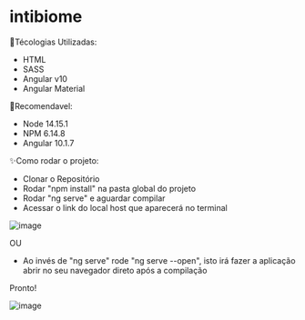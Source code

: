 # intibiome

🎯Técologias Utilizadas:
- HTML
- SASS
- Angular v10
- Angular Material

🚀Recomendavel: 
- Node 14.15.1
- NPM 6.14.8
- Angular 10.1.7

✨Como rodar o projeto:
- Clonar o Repositório
- Rodar "npm install" na pasta global do projeto
- Rodar "ng serve" e aguardar compilar
- Acessar o link do local host que aparecerá no terminal 

![image](https://user-images.githubusercontent.com/87042636/160514530-53a81f25-7a0f-4907-b0c9-cf9bd373b33a.png)

OU

- Ao invés de "ng serve" rode "ng serve --open", isto irá fazer a aplicação abrir no seu navegador direto após a compilação

Pronto!

![image](https://user-images.githubusercontent.com/87042636/160514434-7ff502e1-d641-4fc0-a1ec-b473cfe7a6d5.png)
